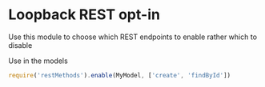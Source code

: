 # Loopback REST opt-in

 Use this module to choose which REST endpoints to enable rather which to disable

Use in the models
```javascript
require('restMethods').enable(MyModel, ['create', 'findById'])
```